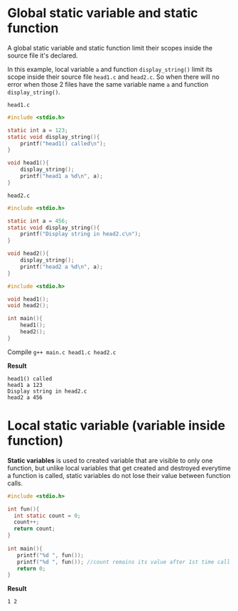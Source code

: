 # Global static variable and static function

A global static variable and static function limit their scopes inside the source file it's declared.

In this example, local variable ``a`` and function ``display_string()`` limit its scope inside their source file ``head1.c`` and ``head2.c``. So when there will no error when those 2 files have the same variable name ``a`` and function ``display_string()``.

``head1.c``

```c
#include <stdio.h>

static int a = 123;
static void display_string(){
    printf("head1() called\n");
}

void head1(){
    display_string();
    printf("head1 a %d\n", a);
}
```

``head2.c``
```c
#include <stdio.h>

static int a = 456;
static void display_string(){
	printf("Display string in head2.c\n");
}

void head2(){
	display_string();
	printf("head2 a %d\n", a);
}
```

```c
#include <stdio.h>

void head1();
void head2();

int main(){
	head1();
	head2();
}
```

Compile ``g++ main.c head1.c head2.c``

**Result**

```
head1() called
head1 a 123
Display string in head2.c
head2 a 456
```

# Local static variable (variable inside function)

**Static variables** is used to created variable that are visible to only one function, but unlike local variables that get created and destroyed everytime a function is called, static variables do not lose their value between function calls.

```c
#include <stdio.h> 

int fun(){ 
  int static count = 0; 
  count++;
  return count; 
} 
   
int main(){ 
   printf("%d ", fun()); 
   printf("%d ", fun()); //count remains its value after 1st time call func()
   return 0; 
}
```

**Result**

``1 2``
